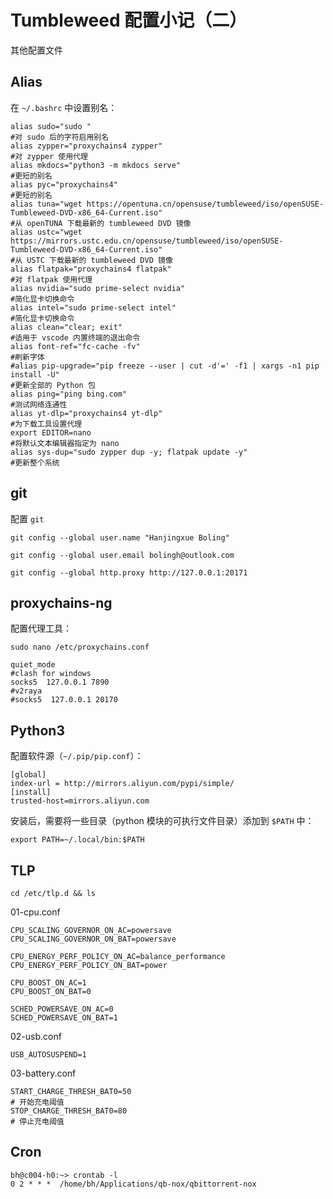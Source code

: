 # Tumbleweed 配置小记（二）

其他配置文件

## Alias

在 `~/.bashrc` 中设置别名：

```shell
alias sudo="sudo "
#对 sudo 后的字符启用别名
alias zypper="proxychains4 zypper"
#对 zypper 使用代理
alias mkdocs="python3 -m mkdocs serve"
#更短的别名
alias pyc="proxychains4"
#更短的别名
alias tuna="wget https://opentuna.cn/opensuse/tumbleweed/iso/openSUSE-Tumbleweed-DVD-x86_64-Current.iso"
#从 openTUNA 下载最新的 tumbleweed DVD 镜像
alias ustc="wget https://mirrors.ustc.edu.cn/opensuse/tumbleweed/iso/openSUSE-Tumbleweed-DVD-x86_64-Current.iso"
#从 USTC 下载最新的 tumbleweed DVD 镜像
alias flatpak="proxychains4 flatpak"
#对 flatpak 使用代理
alias nvidia="sudo prime-select nvidia"
#简化显卡切换命令
alias intel="sudo prime-select intel"
#简化显卡切换命令
alias clean="clear; exit"
#适用于 vscode 内置终端的退出命令
alias font-ref="fc-cache -fv"
#刷新字体
#alias pip-upgrade="pip freeze --user | cut -d'=' -f1 | xargs -n1 pip install -U"
#更新全部的 Python 包
alias ping="ping bing.com"
#测试网络连通性
alias yt-dlp="proxychains4 yt-dlp"
#为下载工具设置代理
export EDITOR=nano
#将默认文本编辑器指定为 nano
alias sys-dup="sudo zypper dup -y; flatpak update -y"
#更新整个系统
```

## git

配置 `git`

```
git config --global user.name "Hanjingxue Boling"
```
```
git config --global user.email bolingh@outlook.com
```
```
git config --global http.proxy http://127.0.0.1:20171
```

## proxychains-ng

配置代理工具：

```
sudo nano /etc/proxychains.conf
```
```shell
quiet_mode
#clash for windows
socks5  127.0.0.1 7890
#v2raya
#socks5  127.0.0.1 20170
```

## Python3

配置软件源（`~/.pip/pip.conf`）：

```
[global]
index-url = http://mirrors.aliyun.com/pypi/simple/
[install]
trusted-host=mirrors.aliyun.com
```

安装后，需要将一些目录（python 模块的可执行文件目录）添加到 `$PATH` 中：

```
export PATH=~/.local/bin:$PATH
```

## TLP

```
cd /etc/tlp.d && ls
```

01-cpu.conf

```
CPU_SCALING_GOVERNOR_ON_AC=powersave
CPU_SCALING_GOVERNOR_ON_BAT=powersave

CPU_ENERGY_PERF_POLICY_ON_AC=balance_performance
CPU_ENERGY_PERF_POLICY_ON_BAT=power

CPU_BOOST_ON_AC=1
CPU_BOOST_ON_BAT=0

SCHED_POWERSAVE_ON_AC=0
SCHED_POWERSAVE_ON_BAT=1
```

02-usb.conf

```
USB_AUTOSUSPEND=1
```

03-battery.conf

```
START_CHARGE_THRESH_BAT0=50
# 开始充电阈值
STOP_CHARGE_THRESH_BAT0=80
# 停止充电阈值
```

## Cron

```shell
bh@c004-h0:~> crontab -l
0 2 * * *  /home/bh/Applications/qb-nox/qbittorrent-nox
```